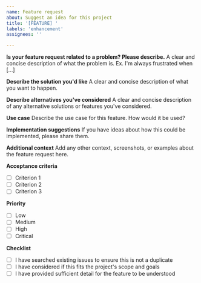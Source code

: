```yaml
---
name: Feature request
about: Suggest an idea for this project
title: '[FEATURE] '
labels: 'enhancement'
assignees: ''

---
```


**Is your feature request related to a problem? Please describe.**
A clear and concise description of what the problem is. Ex. I'm always frustrated when [...]

**Describe the solution you'd like**
A clear and concise description of what you want to happen.

**Describe alternatives you've considered**
A clear and concise description of any alternative solutions or features you've considered.

**Use case**
Describe the use case for this feature. How would it be used?

**Implementation suggestions**
If you have ideas about how this could be implemented, please share them.

**Additional context**
Add any other context, screenshots, or examples about the feature request here.

**Acceptance criteria**
- [ ] Criterion 1
- [ ] Criterion 2
- [ ] Criterion 3

**Priority**
- [ ] Low
- [ ] Medium
- [ ] High
- [ ] Critical

**Checklist**
- [ ] I have searched existing issues to ensure this is not a duplicate
- [ ] I have considered if this fits the project's scope and goals
- [ ] I have provided sufficient detail for the feature to be understood
